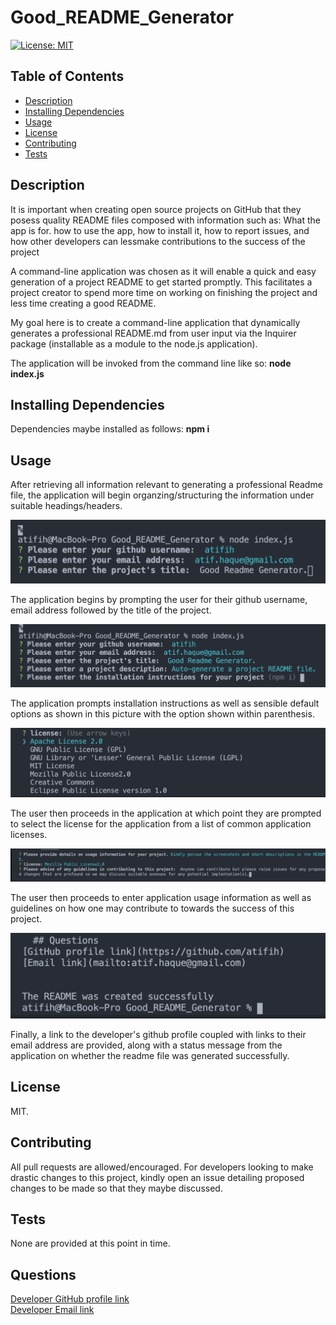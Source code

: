 # Good_README_Generator
[![License: MIT](https://img.shields.io/badge/License-MIT-yellow.svg)](https://opensource.org/licenses/MIT)

## Table of Contents
  * [Description](#description)
  * [Installing Dependencies](#installing-dependencies)
  * [Usage](#usage)
  * [License](#license)
  * [Contributing](#contributing)
  * [Tests](#tests)

## Description
It is important when creating open source projects on GitHub that  they posess quality README files  composed with information such as: What the app is for.   how to use the app, how to install it, how to report issues, and how other developers can lessmake  contributions  to the success of the project

A command-line application was chosen as it will enable a quick and easy generation of a project README to get started promptly. This facilitates a project creator to spend more time on working on finishing the project and less time creating a good README.

My goal here is to create a command-line application  that dynamically generates a professional README.md from user input via the Inquirer package (installable as a module to the node.js application).

The application will be invoked from the command line like so:
**node index.js**

## Installing Dependencies
 Dependencies maybe installed as follows:
 **npm i**

  ## Usage
  
  After retrieving all information relevant to generating a professional Readme file, the application will begin organzing/structuring the information under suitable headings/headers.
  
  ![](images/image1.png)
  
  The application begins by prompting the user for their github username, email address followed by the title of the project.
  
  ![](images/image2.png)
  
  The application prompts installation instructions as well as sensible default options as shown in this picture with the option shown within parenthesis.
  
  ![](images/image3.png)
  
  The user then proceeds in the application at which point they are prompted to select the license for the application from a list of common application licenses.
  
  ![](images/image4.png)
  
  The user then proceeds to enter application usage information as well as guidelines on how one may contribute to towards the success of this project.
 
 ![](images/image5.png)
 
 Finally, a link to the developer's github profile coupled with links to their email address are provided, along with a status message from the application on whether the readme file was generated successfully.
  

  ## License
 MIT.
 
 ## Contributing
 All pull requests are allowed/encouraged. For developers looking to make drastic changes to this project, kindly open an issue detailing proposed changes to be made so that they maybe discussed.
 
  ## Tests
 None are provided at this point in time.

  ## Questions
[Developer GitHub profile link](https://github.com/atifih)  
[Developer Email link](mailto:atif.haque@gmail.com)


